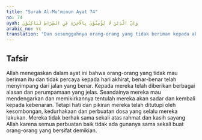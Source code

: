 ```yaml
---
title: "Surah Al-Mu'minun Ayat 74"
no: 74
ayah: وَاِنَّ الَّذِيْنَ لَا يُؤْمِنُوْنَ بِالْاٰخِرَةِ عَنِ الصِّرَاطِ لَنَاكِبُوْنَ 
arabic_no: ٧٤
translation: "Dan sesungguhnya orang-orang yang tidak beriman kepada akhirat benar-benar telah menyimpang jauh dari jalan (yang lurus)."
---
```


## Tafsir

Allah menegaskan dalam ayat ini bahwa orang-orang yang tidak mau beriman itu dan tidak percaya kepada hari akhirat, benar-benar telah menyimpang dari jalan yang benar. Kepada mereka telah diberikan berbagai alasan dan perumpamaan yang jelas. Seandainya mereka mau mendengarkan dan memikirkannya tentulah mereka akan sadar dan kembali kepada kebenaran. Tetapi hati dan pikiran mereka telah ditutupi oleh kesombongan, kedurhakaan dan perbuatan dosa yang selalu mereka lakukan. Mereka tidak berhak sama sekali atas rahmat dan kasih sayang Allah karena semua perbuatan baik tidak ada gunanya sama sekali buat orang-orang yang bersifat demikian.